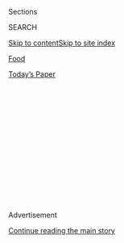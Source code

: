 <div id="app">

<div>

<div>

<div>

<div class="NYTAppHideMasthead css-1q2w90k e1suatyy0">

<div class="section css-ui9rw0 e1suatyy2">

<div class="css-eph4ug er09x8g0">

<div class="css-6n7j50">

</div>

<span class="css-1dv1kvn">Sections</span>

<div class="css-10488qs">

<span class="css-1dv1kvn">SEARCH</span>

</div>

[Skip to content](#site-content)[Skip to site
index](#site-index)

</div>

<div id="masthead-section-label" class="css-1wr3we4 eaxe0e00">

[Food](https://www.nytimes3xbfgragh.onion/section/food)

</div>

<div class="css-10698na e1huz5gh0">

</div>

</div>

<div id="masthead-bar-one" class="section hasLinks css-15hmgas e1csuq9d3">

<div class="css-uqyvli e1csuq9d0">

</div>

<div class="css-1uqjmks e1csuq9d1">

</div>

<div class="css-9e9ivx">

[](https://myaccount.nytimes3xbfgragh.onion/auth/login?response_type=cookie&client_id=vi)

</div>

<div class="css-1bvtpon e1csuq9d2">

[Today’s
Paper](https://www.nytimes3xbfgragh.onion/section/todayspaper)

</div>

</div>

</div>

</div>

<div data-aria-hidden="false">

<div id="site-content" data-role="main">

<div>

<div class="css-1aor85t" style="opacity:0.000000001;z-index:-1;visibility:hidden">

<div class="css-1hqnpie">

<div class="css-epjblv">

<span class="css-17xtcya">[Food](/section/food)</span><span class="css-x15j1o">|</span><span class="css-fwqvlz">‘Vegetable
Forward’ Chef Gets His Own Patch at Loring
Place</span>

</div>

<div class="css-k008qs">

<div class="css-1iwv8en">

<span class="css-18z7m18"></span>

<div>

</div>

</div>

<span class="css-1n6z4y">https://nyti.ms/2quqqwp</span>

<div class="css-1705lsu">

<div class="css-4xjgmj">

<div class="css-4skfbu" data-role="toolbar" data-aria-label="Social Media Share buttons, Save button, and Comments Panel with current comment count" data-testid="share-tools">

  - 
  - 
  - 
  - 
    
    <div class="css-6n7j50">
    
    </div>

  - 
  - 

</div>

</div>

</div>

</div>

</div>

</div>

<div class="css-13pd83m">

</div>

<div id="top-wrapper" class="css-1sy8kpn">

<div id="top-slug" class="css-l9onyx">

Advertisement

</div>

[Continue reading the main
story](#after-top)

<div class="ad top-wrapper" style="text-align:center;height:100%;display:block;min-height:250px">

<div id="top" class="place-ad" data-position="top" data-size-key="top">

</div>

</div>

<div id="after-top">

</div>

</div>

<div id="sponsor-wrapper" class="css-1hyfx7x">

<div id="sponsor-slug" class="css-19vbshk">

Supported by

</div>

[Continue reading the main
story](#after-sponsor)

<div id="sponsor" class="ad sponsor-wrapper" style="text-align:center;height:100%;display:block">

</div>

<div id="after-sponsor">

</div>

</div>

[Restaurant
Review](/column/restaurant-review "Restaurant Review")

<div class="css-9u9xp4 ehdk2mb0">

# ‘Vegetable Forward’ Chef Gets His Own Patch at Loring Place

</div>

<div class="sizeLarge layoutHorizontal css-1ccaq62 ejvbdkh1">

[](https://www.nytimes3xbfgragh.onion/slideshow/2017/05/02/dining/loring-place.html)

<div class="css-5nx6oe">

## Loring Place

<div class="css-1xhl2m">

11 Photos

View Slide Show
<span class="css-t4350i">›</span>

</div>

</div>

<div class="css-79elbk">

<div class="css-hyytny">

</div>

![](https://static01.graylady3jvrrxbe.onion/images/2017/05/03/dining/03REST-LORING-slide-WZ7T/03REST-LORING-slide-WZ7T-articleLarge.jpg?quality=75&auto=webp&disable=upscale)

</div>

<div class="css-17ai7jg e15qwgfe0">

<span class="css-16f3y1r e13ogyst0">Casey Kelbaugh for The New York
Times</span>

</div>

</div>

<div class="css-170u9t6">

<div class="css-jh549l" data-testid="restaurant-review-header">

<div class="css-83hgbf">

  - Loring Place  
    <span class="css-z4hz5">★★</span>
    American
    $$$
    <span>21 West Eighth Street</span>
    212-388-1831

</div>

[Reserve a
Table](https://resy.com/cities/ny/loring-place?utm_source=nyt&utm_medium=restoprofile&utm_campaign=affiliates&aff_id=c1fe784)

When you make a reservation at an independently reviewed restaurant
through our site, we earn an affiliate commission.

</div>

</div>

<div class="css-xt80pu e12qa4dv0">

<div class="css-18e8msd">

<div class="css-vp77d3 epjyd6m0">

<div class="css-1baulvz">

By [<span class="css-1baulvz last-byline" itemprop="name">Pete
Wells</span>](http://www.nytimes3xbfgragh.onion/by/pete-wells)

</div>

</div>

  - May 2,
    2017

  - 
    
    <div class="css-4xjgmj">
    
    <div class="css-d8bdto" data-role="toolbar" data-aria-label="Social Media Share buttons, Save button, and Comments Panel with current comment count" data-testid="share-tools">
    
      - 
      - 
      - 
      - 
        
        <div class="css-6n7j50">
        
        </div>
    
      - 
      - 
    
    </div>
    
    </div>

</div>

</div>

<div class="section meteredContent css-1r7ky0e" name="articleBody" itemprop="articleBody">

<div class="css-1fanzo5 StoryBodyCompanionColumn">

<div class="css-53u6y8">

ABC Kitchen signified a small turning point in the appetites of New
Yorkers when it opened seven years ago. We had snuffled through much of
the previous decade in search of pork shoulders, lamb belly, rib-eyes
and marrow bones, and if we didn’t exactly wake up on the first day of
2010 doubled over with regret, some of us were starting to wonder why
the bed smelled like bacon.

Then that spring we got [ABC
Kitchen](http://www.nytimes3xbfgragh.onion/2010/06/02/dining/reviews/02rest.html),
with [Dan
Kluger](https://www.nytimes3xbfgragh.onion/2016/09/07/dining/chef-dan-kluger-restaurant-abc-kitchen.html)
in the kitchen, Jean-Georges Vongerichten whispering in his ear and a
new way of filling our stomachs on the menu.

Mr. Kluger wasn’t cooking health food, not with that mayo-spritzed
cheeseburger. But a sizable chunk of the nearly 50 dishes were salads or
saladlike constructions. Vegetables were everywhere, including on top of
the whole-wheat pizzas. The plates jangled with flavor, and very little
of it came from animal fat. We might have called the food “vegetable
forward” if that term had been invented.

When diners stood up at the end of the night, you could almost hear them
sighing with relief that they’d had an entire meal in a hot downtown
restaurant without eating lard.

</div>

</div>

<div class="css-1fanzo5 StoryBodyCompanionColumn">

<div class="css-53u6y8">

The two chefs teamed up again for [ABC
Cocina](http://www.nytimes3xbfgragh.onion/2013/07/31/dining/reviews/restaurant-review-abc-cocina-in-manhattan.html),
which opened [a new front on the culture
wars](http://www.slate.com/blogs/browbeat/2015/07/02/new_york_times_pea_guacamole_controversy_a_deep_analysis_of_the_tweet_that.html)
by [mashing peas into
guacamole](https://cooking.nytimes3xbfgragh.onion/recipes/1015047-green-pea-guacamole?smid=tw-nytimes),
before Mr. Kluger left Mr. Vongerichten’s synchronized-swimming team to
splash around in a pool of his own. After two years of preparation, he
opened [Loring Place](https://www.loringplacenyc.com/) in December in an
expansive space on West Eighth Street, where the [shoe stores used to
be](http://lostnewyorkcity.blogspot.com/2011/02/goodbye-shoe-row.html).

</div>

</div>

<div class="css-79elbk" data-testid="photoviewer-wrapper">

<div class="css-z3e15g" data-testid="photoviewer-wrapper-hidden">

</div>

<div class="css-1a48zt4 ehw59r15" data-testid="photoviewer-children">

![<span class="css-16f3y1r e13ogyst0" data-aria-hidden="true">A long bar
to the right of the entrance offers classic cocktails, as well as
innovations.</span><span class="css-cnj6d5 e1z0qqy90" itemprop="copyrightHolder"><span class="css-1ly73wi e1tej78p0">Credit...</span><span>Casey
Kelbaugh for The New York
Times</span></span>](https://static01.graylady3jvrrxbe.onion/images/2017/05/03/dining/03REST1/03REST1listy-articleInline.jpg?quality=75&auto=webp&disable=upscale)

</div>

</div>

<div class="css-1fanzo5 StoryBodyCompanionColumn">

<div class="css-53u6y8">

There’s a long and busy bar to the right of the entrance where the
drinks list offers you very well-made classic cocktails as well as
innovations that taste like classics in the making. On the left are two
dining areas: one that sits on a platform in the window, and another,
bigger one off the kitchen. Designed by [Cycle
Projects](http://www.cycleprojects.com/), the rooms are full of handsome
expanses of white brick and stained walnut.

Yes, these hard surfaces amplify the noise. Yes, they’re trying to fix
it.

Mr. Kluger has said in interviews that at Loring Place he is bringing
back some of the tricks he picked up before he learned his ABC’s, while
he was working under [Floyd
Cardoz](http://www.nytimes3xbfgragh.onion/2011/12/21/dining/floyd-cardoz-the-chef-of-tabla-switches-cuisines-feed-me.html)
and [Tom
Colicchio](http://www.craftedhospitality.com/tom-colicchio/#/about).
That may be true of the recipes, but the template of the menu comes
unmistakably from ABC Kitchen, all the way down to the whole-wheat
pizzas.

There are more salads at Loring Place, and the saladlike constructions
are even more saladlike. At the end of winter, I loved the combination
of crisp Bosc pears with soft roasted leeks over thick yogurt, and some
sugar-glazed walnuts for ballast. A couple of weeks ago, with pollen in
the air, I appreciated the arrival of sweet sugar snap peas, lightly
charred and served with bright pink breakfast radishes and shreds of
pecorino.

</div>

</div>

<div class="css-1fanzo5 StoryBodyCompanionColumn">

<div class="css-53u6y8">

In this herbivorous decade, Loring Place isn’t the only restaurant to
try grinding flour from local grains, or the only one to get mixed
results. The emmer crackers, armored with sunflower seeds, are terrific
with a schmear of the excellent and lightly sweet hummus. So are the
breakfast radishes lodged in the surface of the hummus.

A friend who knows her grains looked dubious when I ordered the
house-made whole-wheat spaghetti. I was skeptical, too. (It is almost
never as good as it sounds.) Loring Place gets it right, though, and
lets it be, tossing it with basil, chiles, grated cheese and some
velvety leaves of spinach.

The whole-wheat bread, on the other hand, isn’t quite at the point where
Loring Place should be charging $6 for a loaf smaller than a football.
The crust is impressively sturdy, but the interior is neither tender nor
elastic — it’s dry and crumbly.

I liked the whole-wheat pizza crust enough to wish it had been allowed
to breathe a little more under a mass of shaved asparagus, maitake
mushrooms, jalapeños and three kinds of
cheese.

</div>

</div>

<div class="css-79elbk" data-testid="photoviewer-wrapper">

<div class="css-z3e15g" data-testid="photoviewer-wrapper-hidden">

</div>

<div class="css-1a48zt4 ehw59r15" data-testid="photoviewer-children">

<div class="css-1xdhyk6 erfvjey0">

<span class="css-1ly73wi e1tej78p0">Image</span>

<div class="css-zjzyr8">

<div data-testid="lazyimage-container" style="height:258.4561403508772px">

</div>

</div>

</div>

<span class="css-16f3y1r e13ogyst0" data-aria-hidden="true">The Loring
Place “grandma crust” is thicker than in the archetypal versions of the
pan pizza, but flavorful, light and
nongreasy.</span><span class="css-cnj6d5 e1z0qqy90" itemprop="copyrightHolder"><span class="css-1ly73wi e1tej78p0">Credit...</span><span>Casey
Kelbaugh for The New York Times</span></span>

</div>

</div>

<div class="css-1fanzo5 StoryBodyCompanionColumn">

<div class="css-53u6y8">

But I have to admit I had a hard time keeping up my interest in the
other pies at Loring Place once I’d eaten a square of what the menu
calls “grandma-style pan pizza.” Like a less doughy Sicilian baked with
canned tomatoes, not sauce, [the
grandma](http://www.bonappetit.com/restaurants-travel/article/find-grandma-pie)
has been slowly expanding its range west of its traditional breeding
grounds in Nassau County. The Loring Place grandma crust is thicker than
in the archetypal versions, but flavorful, light and nongreasy. I hope
Mr. Kluger has stocked up on pizza pans because he runs a serious risk
of selling a grandma pie to every table in the restaurant.

Its only close rival on the menu is the cheeseburger, which comes with
bacon made on site, a likably combative pickled-pepper aioli and a
cast-iron pan of thick-cut fries that seem to get crunchier as they got
cooler, a neat feature.

</div>

</div>

<div class="css-1fanzo5 StoryBodyCompanionColumn">

<div class="css-53u6y8">

I don’t imagine Mr. Kluger wants us to think of Loring Place as a place
for cheeseburgers and square pizza, but a lot of the other main courses
aren’t as compelling for one reason or another. Halibut with a market’s
worth of mixed mushrooms in miso and lemon juice was an ideal example of
how to cook and serve fish, but I can’t say the same about the
nondescript king salmon or the sea scallops in a sauce whose naked
acidity was intensified by apples marinated in vinegar.

Grilled chicken breast with carrot barbecue sauce sounded more exciting
than it was; the sauce never kicked in hard enough to rouse the warm
peas and rice that seemed to have settled down under the chicken for a
long winter’s nap.

As much as I want to take Loring Place on its own terms, the menu makes
comparisons with ABC Kitchen inevitable, and Loring Place comes off as
slightly less interesting. It’s not just that a lot of it feels familiar
now; some of it is also unfocused and busy. The plates have more going
on, but there’s not as much happening.

To be fair, very few restaurants are as interesting as ABC Kitchen was
when it opened, and there are solid reasons that reservations at Loring
Place are hard to come by. They include the wine list, which packs a few
nice surprises, not the least of which is the attention it pays to the
$40 to $60 range. And they continue through the smartly nostalgic
dessert menu. There’s a sly update on the Hostess CupCake, a tin of
cookies, and a vanilla ice-cream sundae with pretzels, toffee and
whatnot, modeled on the Dairy Queen Blizzard.

O.K. It’s kind of like [the sundae at ABC
Kitchen](https://www.jamesbeard.org/recipes/salted-caramel-ice-cream-sundae).
It’s still good.

[*Follow NYT Food on
Facebook*](https://www.facebookcorewwwi.onion/nytfood/)*,*
[*Instagram*](https://instagram.com/nytfood)*,*
[*Twitter*](https://twitter.com/nytfood) *and*
[*Pinterest*](https://www.pinterest.com/nytfood/)*.* [*Get regular
updates from NYT Cooking, with recipe suggestions, cooking tips and
shopping
advice*](https://www.nytimes3xbfgragh.onion/newsletters/cooking)*.*

</div>

</div>

</div>

<div>

</div>

<div>

</div>

<div>

</div>

<div>

<div id="bottom-wrapper" class="css-1ede5it">

<div id="bottom-slug" class="css-l9onyx">

Advertisement

</div>

[Continue reading the main
story](#after-bottom)

<div id="bottom" class="ad bottom-wrapper" style="text-align:center;height:100%;display:block;min-height:90px">

</div>

<div id="after-bottom">

</div>

</div>

</div>

</div>

</div>

## Site Index

<div>

</div>

## Site Information Navigation

  - [© <span>2020</span> <span>The New York Times
    Company</span>](https://help.nytimes3xbfgragh.onion/hc/en-us/articles/115014792127-Copyright-notice)

<!-- end list -->

  - [NYTCo](https://www.nytco.com/)
  - [Contact
    Us](https://help.nytimes3xbfgragh.onion/hc/en-us/articles/115015385887-Contact-Us)
  - [Work with us](https://www.nytco.com/careers/)
  - [Advertise](https://nytmediakit.com/)
  - [T Brand Studio](http://www.tbrandstudio.com/)
  - [Your Ad
    Choices](https://www.nytimes3xbfgragh.onion/privacy/cookie-policy#how-do-i-manage-trackers)
  - [Privacy](https://www.nytimes3xbfgragh.onion/privacy)
  - [Terms of
    Service](https://help.nytimes3xbfgragh.onion/hc/en-us/articles/115014893428-Terms-of-service)
  - [Terms of
    Sale](https://help.nytimes3xbfgragh.onion/hc/en-us/articles/115014893968-Terms-of-sale)
  - [Site
    Map](https://spiderbites.nytimes3xbfgragh.onion)
  - [Help](https://help.nytimes3xbfgragh.onion/hc/en-us)
  - [Subscriptions](https://www.nytimes3xbfgragh.onion/subscription?campaignId=37WXW)

</div>

</div>

</div>

</div>
